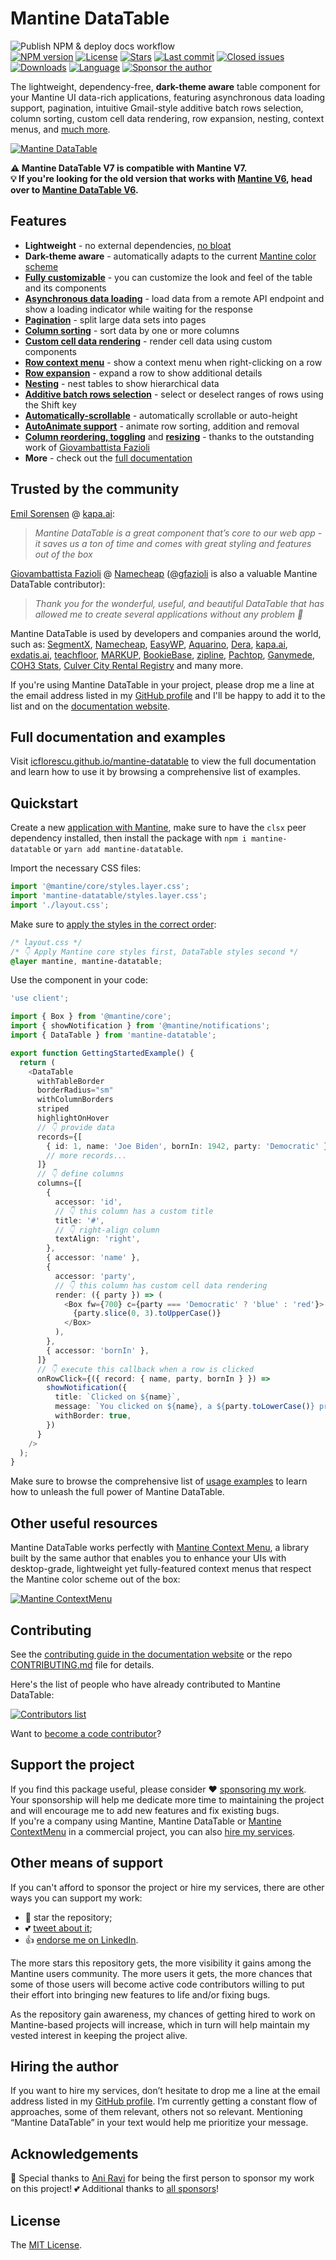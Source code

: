 # Mantine DataTable

![Publish NPM & deploy docs workflow](https://github.com/icflorescu/mantine-datatable/actions/workflows/publish-and-deploy.yml/badge.svg)  
[![NPM version][npm-image]][npm-url]
[![License][license-image]][license-url]
[![Stars][stars-image]][stars-url]
[![Last commit][last-commit-image]][repo-url]
[![Closed issues][closed-issues-image]][closed-issues-url]
[![Downloads][downloads-image]][npm-url]
[![Language][language-image]][repo-url]
[![Sponsor the author][sponsor-image]][sponsor-url]

The lightweight, dependency-free, **dark-theme aware** table component for your Mantine UI data-rich applications, featuring asynchronous data loading support, pagination, intuitive Gmail-style additive batch rows selection, column sorting, custom cell data rendering, row expansion, nesting, context menus, and [much more](https://icflorescu.github.io/mantine-datatable/).

[![Mantine DataTable](https://user-images.githubusercontent.com/581999/294180790-93289cec-4d73-47b5-988f-8c93dd3443fe.png)](https://icflorescu.github.io/mantine-datatable/)

**⚠️ Mantine DataTable V7 is compatible with Mantine V7.**  
**💡 If you're looking for the old version that works with [Mantine V6](https://v6.mantine.dev), head over to [Mantine DataTable V6](https://icflorescu.github.io/mantine-datatable-v6).**

## Features

- **Lightweight** - no external dependencies, [no bloat](https://bundlephobia.com/package/mantine-datatable)
- **Dark-theme aware** - automatically adapts to the current [Mantine color scheme](https://mantine.dev/theming/color-schemes/)
- **[Fully customizable](https://icflorescu.github.io/mantine-datatable/examples/overriding-the-default-styles)** - you can customize the look and feel of the table and its components
- **[Asynchronous data loading](https://icflorescu.github.io/mantine-datatable/examples/asynchronous-data-loading)** - load data from a remote API endpoint and show a loading indicator while waiting for the response
- **[Pagination](https://icflorescu.github.io/mantine-datatable/examples/pagination)** - split large data sets into pages
- **[Column sorting](https://icflorescu.github.io/mantine-datatable/examples/sorting)** - sort data by one or more columns
- **[Custom cell data rendering](https://icflorescu.github.io/mantine-datatable/examples/column-properties-and-styling)** - render cell data using custom components
- **[Row context menu](https://icflorescu.github.io/mantine-datatable/examples/using-with-mantine-contextmenu)** - show a context menu when right-clicking on a row
- **[Row expansion](https://icflorescu.github.io/mantine-datatable/examples/expanding-rows)** - expand a row to show additional details
- **[Nesting](https://icflorescu.github.io/mantine-datatable/examples/nested-tables)** - nest tables to show hierarchical data
- **[Additive batch rows selection](https://icflorescu.github.io/mantine-datatable/examples/records-selection)** - select or deselect ranges of rows using the Shift key
- **[Automatically-scrollable](https://icflorescu.github.io/mantine-datatable/examples/scrollable-vs-auto-height)** - automatically scrollable or auto-height
- **[AutoAnimate support](https://icflorescu.github.io/mantine-datatable/examples/using-with-auto-animate)** - animate row sorting, addition and removal
- **[Column reordering, toggling](https://icflorescu.github.io/mantine-datatable/examples/column-dragging-and-toggling)** and **[resizing](https://icflorescu.github.io/mantine-datatable/examples/column-resizing)** - thanks to the outstanding work of [Giovambattista Fazioli](https://github.com/gfazioli)
- **More** - check out the [full documentation](https://icflorescu.github.io/mantine-datatable/)

## Trusted by the community

[Emil Sorensen](https://github.com/Emil-Sorensen) @ [kapa.ai](https://kapa.ai/):

> _Mantine DataTable is a great component that’s core to our web app - it saves us a ton of time and comes with great styling and features out of the box_

[Giovambattista Fazioli](https://github.com/gfazioli) @ [Namecheap](https://www.namecheap.com/) ([@gfazioli](https://github.com/gfazioli) is also a valuable Mantine DataTable contributor):

> _Thank you for the wonderful, useful, and beautiful DataTable that has allowed me to create several applications without any problem 👏_

Mantine DataTable is used by developers and companies around the world, such as: [SegmentX](https://segmentx.ai), [Namecheap](https://www.namecheap.com/), [EasyWP](https://www.easywp.com/), [Aquarino](https://www.aquarino.com.br/), [Dera](https://getdera.com/), [kapa.ai](https://kapa.ai/), [exdatis.ai](https://exdatis.ai/), [teachfloor](https://www.teachfloor.com/), [MARKUP](https://www.getmarkup.com/), [BookieBase](https://bookiebase.ie/), [zipline](https://zipline.diced.tech/), [Pachtop](https://github.com/pacholoamit/pachtop), [Ganymede](https://github.com/Zibbp/ganymede), [COH3 Stats](https://coh3stats.com/), [Culver City Rental Registry](https://www.ccrentals.org/) and many more.

If you're using Mantine DataTable in your project, please drop me a line at the email address listed in my [GitHub profile](https://github.com/icflorescu) and I'll be happy to add it to the list and on the [documentation website](https://icflorescu.github.io/mantine-datatable/).

## Full documentation and examples

Visit [icflorescu.github.io/mantine-datatable](https://icflorescu.github.io/mantine-datatable/) to view the full documentation and learn how to use it by browsing a comprehensive list of examples.

## Quickstart

Create a new [application with Mantine](https://mantine.dev/getting-started/), make sure to have the `clsx` peer dependency installed,
then install the package with `npm i mantine-datatable` or `yarn add mantine-datatable`.

Import the necessary CSS files:

```ts
import '@mantine/core/styles.layer.css';
import 'mantine-datatable/styles.layer.css';
import './layout.css';
```

Make sure to [apply the styles in the correct order](https://mantine.dev/styles/mantine-styles/):

```css
/* layout.css */
/* 👇 Apply Mantine core styles first, DataTable styles second */
@layer mantine, mantine-datatable;
```

Use the component in your code:

```ts
'use client';

import { Box } from '@mantine/core';
import { showNotification } from '@mantine/notifications';
import { DataTable } from 'mantine-datatable';

export function GettingStartedExample() {
  return (
    <DataTable
      withTableBorder
      borderRadius="sm"
      withColumnBorders
      striped
      highlightOnHover
      // 👇 provide data
      records={[
        { id: 1, name: 'Joe Biden', bornIn: 1942, party: 'Democratic' },
        // more records...
      ]}
      // 👇 define columns
      columns={[
        {
          accessor: 'id',
          // 👇 this column has a custom title
          title: '#',
          // 👇 right-align column
          textAlign: 'right',
        },
        { accessor: 'name' },
        {
          accessor: 'party',
          // 👇 this column has custom cell data rendering
          render: ({ party }) => (
            <Box fw={700} c={party === 'Democratic' ? 'blue' : 'red'}>
              {party.slice(0, 3).toUpperCase()}
            </Box>
          ),
        },
        { accessor: 'bornIn' },
      ]}
      // 👇 execute this callback when a row is clicked
      onRowClick={({ record: { name, party, bornIn } }) =>
        showNotification({
          title: `Clicked on ${name}`,
          message: `You clicked on ${name}, a ${party.toLowerCase()} president born in ${bornIn}`,
          withBorder: true,
        })
      }
    />
  );
}
```

Make sure to browse the comprehensive list of [usage examples](https://icflorescu.github.io/mantine-datatable/examples/basic-usage) to learn how to unleash the full power of Mantine DataTable.

## Other useful resources

Mantine DataTable works perfectly with [Mantine Context Menu](https://icflorescu.github.io/mantine-contextmenu/), a library built by the same author that enables you to enhance your UIs with desktop-grade, lightweight yet fully-featured context menus that respect the Mantine color scheme out of the box:

[![Mantine ContextMenu](https://user-images.githubusercontent.com/581999/279488420-96467a1b-2fb7-4876-bbc0-6976d26ed79b.png)](https://icflorescu.github.io/mantine-contextmenu/)

## Contributing

See the [contributing guide in the documentation website](https://icflorescu.github.io/mantine-datatable/contribute-and-support) or the repo [CONTRIBUTING.md](https://github.com/icflorescu/mantine-datatable/blob/master/CONTRIBUTING.md) file for details.

Here's the list of people who have already contributed to Mantine DataTable:

[![Contributors list](https://contrib.rocks/image?repo=icflorescu/mantine-datatable)](https://github.com/icflorescu/mantine-datatable/graphs/contributors)

Want to [become a code contributor](https://icflorescu.github.io/mantine-datatable/contribute-and-support)?

## Support the project

If you find this package useful, please consider ❤️ [sponsoring my work](https://github.com/sponsors/icflorescu).  
Your sponsorship will help me dedicate more time to maintaining the project and will encourage me to add new features and fix existing bugs.  
If you're a company using Mantine, Mantine DataTable or [Mantine ContextMenu](https://icflorescu.github.io/mantine-contextmenu/) in a commercial project, you can also [hire my services](https://github.com/icflorescu).

## Other means of support

If you can't afford to sponsor the project or hire my services, there are other ways you can support my work:  

- 🙏 star the repository;
- 💕 [tweet about it](http://twitter.com/share?text=Build%20data-rich%20React%20applications%20with%20Mantine%20DataTable&url=https%3A%2F%2Fgithub.com%2Ficflorescu%2Fmantine-datatable&hashtags=mantine%2Cdatatable%2Cdatagrid%2Creact&via=icflorescu);
- 👍 [endorse me on LinkedIn](https://www.linkedin.com/in/icflorescu).

The more stars this repository gets, the more visibility it gains among the Mantine users community. The more
users it gets, the more chances that some of those users will become active code contributors willing to put
their effort into bringing new features to life and/or fixing bugs.

As the repository gain awareness, my chances of getting hired to work on Mantine-based projects will increase,
which in turn will help maintain my vested interest in keeping the project alive.

## Hiring the author

If you want to hire my services, don’t hesitate to drop me a line at the email address listed in my [GitHub profile](https://github.com/icflorescu).
I’m currently getting a constant flow of approaches, some of them relevant, others not so relevant.
Mentioning “Mantine DataTable” in your text would help me prioritize your message.

## Acknowledgements

🙏 Special thanks to [Ani Ravi](https://github.com/aniravi24) for being the first person to sponsor my work on this project!
💕 Additional thanks to [all sponsors](https://github.com/sponsors/icflorescu)!

## License

The [MIT License](https://github.com/icflorescu/mantine-datatable/blob/master/LICENSE).

[npm-url]: https://npmjs.org/package/mantine-datatable
[repo-url]: https://github.com/icflorescu/mantine-datatable
[stars-url]: https://github.com/icflorescu/mantine-datatable/stargazers
[closed-issues-url]: https://github.com/icflorescu/mantine-datatable/issues?q=is%3Aissue+is%3Aclosed
[license-url]: LICENSE
[npm-image]: https://img.shields.io/npm/v/mantine-datatable.svg?style=flat-square
[license-image]: http://img.shields.io/npm/l/mantine-datatable.svg?style=flat-square
[downloads-image]: http://img.shields.io/npm/dm/mantine-datatable.svg?style=flat-square
[stars-image]: https://img.shields.io/github/stars/icflorescu/mantine-datatable?style=flat-square
[last-commit-image]: https://img.shields.io/github/last-commit/icflorescu/mantine-datatable?style=flat-square
[closed-issues-image]: https://img.shields.io/github/issues-closed-raw/icflorescu/mantine-datatable?style=flat-square
[language-image]: https://img.shields.io/github/languages/top/icflorescu/mantine-datatable?style=flat-square
[sponsor-image]: https://img.shields.io/badge/sponsor-violet?style=flat-square
[sponsor-url]: https://github.com/sponsors/icflorescu
